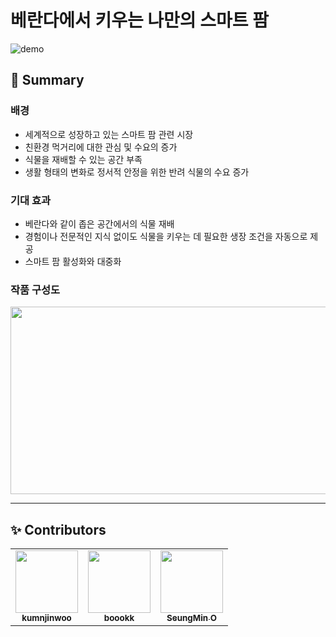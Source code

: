 # 베란다에서 키우는 나만의 스마트 팜

![demo](https://user-images.githubusercontent.com/76933244/145971475-cfafed66-bdd8-4b8e-8394-60f48cb8ccc1.gif)


## 📝 Summary

### 배경
- 세계적으로 성장하고 있는 스마트 팜 관련 시장
- 친환경 먹거리에 대한 관심 및 수요의 증가
- 식물을 재배할 수 있는 공간 부족
- 생활 형태의 변화로 정서적 안정을 위한 반려 식물의 수요 증가

### 기대 효과
- 베란다와 같이 좁은 공간에서의 식물 재배
- 경험이나 전문적인 지식 없이도 식물을 키우는 데 필요한 생장 조건을 자동으로 제공
- 스마트 팜 활성화와 대중화

### 작품 구성도
<img src="https://user-images.githubusercontent.com/76933244/145971399-01d2ebad-fa06-413b-b19f-d1f4b0b904ac.png" width="600" height="300"/>

---

## ✨ Contributors
<table>
  <tr>
    <td align="center"><a href="https://github.com/kumnjinwoo"><img src="https://avatars.githubusercontent.com/u/95576638?v=4?s=100" width="100px;" alt=""/><br /><sub><b>kumnjinwoo</b></sub></a><br /></td>
    <td align="center"><a href="https://github.com/boookk"><img src="https://avatars.githubusercontent.com/u/76933244?v=4?s=100" width="100px;" alt=""/><br /><sub><b>boookk</b></sub></a><br /></td>
    <td align="center"><a href="https://github.com/HiSeungmin"><img src="https://avatars.githubusercontent.com/u/95595047?v=4?s=100" width="100px;" alt=""/><br /><sub><b>SeungMin O</b></sub></a><br /></td>  
  </tr>
</table>
